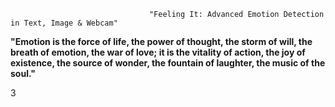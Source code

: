                                    "Feeling It: Advanced Emotion Detection in Text, Image & Webcam" 

**"Emotion is the force of life, the power of thought, the storm of will, the breath of emotion, the war of love; it is the vitality of action, the joy of existence, the source of wonder, the fountain of laughter, the music of the soul."**

3


